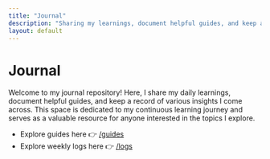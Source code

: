 ```yaml
---
title: "Journal"
description: "Sharing my learnings, document helpful guides, and keep a record of various insights I come across. This space is dedicated to my continuous learning journey and serves as a valuable resource for anyone interested in the topics I explore."
layout: default
---
```


# Journal

Welcome to my journal repository! Here, I share my daily learnings, document helpful guides, and keep a record of various insights I come across. This space is dedicated to my continuous learning journey and serves as a valuable resource for anyone interested in the topics I explore.

- Explore guides here 👉 [/guides](https://github.com/kunalkeshan/journal/tree/main/guides)
- Explore weekly logs here 👉 [/logs](https://github.com/kunalkeshan/journal/tree/main/logs)
